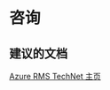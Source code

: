 <properties
    pageTitle="咨询"
    description="咨询"
    service="microsoft.rightsmanagement"
    resource="rightsmanagement"
    authors="aashu"
    displayOrder=""
    selfHelpType="generic"
    supportTopicIds="32452769"
    resourceTags=""
    productPesIds="14997"
    cloudEnvironments="public"
/>


# 咨询

## **建议的文档**
[Azure RMS TechNet 主页](https://technet.microsoft.com/library/jj585024.aspx)



<!--HONumber=Jul16_HO4-->


